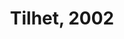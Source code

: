 ---
title: Tilhet, 2002
layout: image
categories: [taulut]
box-image: taulut/Tilhet-2002-kuutio.jpg
image: taulut/Tilhet-2002.jpg
hide_title_on_box: true
lightbox_title: Tilhet, 2002, myyty
---
